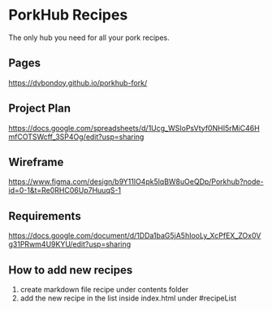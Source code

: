 # PorkHub Recipes

The only hub you need for all your pork recipes.

## Pages
https://dvbondoy.github.io/porkhub-fork/

## Project Plan
https://docs.google.com/spreadsheets/d/1Ucg_WSIoPsVtyf0NHI5rMiC46HmfCOTSWcff_3SP4Og/edit?usp=sharing

## Wireframe
https://www.figma.com/design/b9Y11lO4pk5lqBW8uOeQDp/Porkhub?node-id=0-1&t=Re0RHC06Up7HuuqS-1

## Requirements
https://docs.google.com/document/d/1DDa1baG5jA5hIooLy_XcPfEX_ZOx0Vg31PRwm4U9KYU/edit?usp=sharing

## How to add new recipes
1. create markdown file recipe under contents folder
2. add the new recipe in the list inside index.html under #recipeList